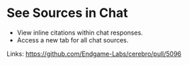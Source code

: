# See Sources in Chat

- View inline citations within chat responses.
- Access a new tab for all chat sources.

Links:
https://github.com/Endgame-Labs/cerebro/pull/5096
